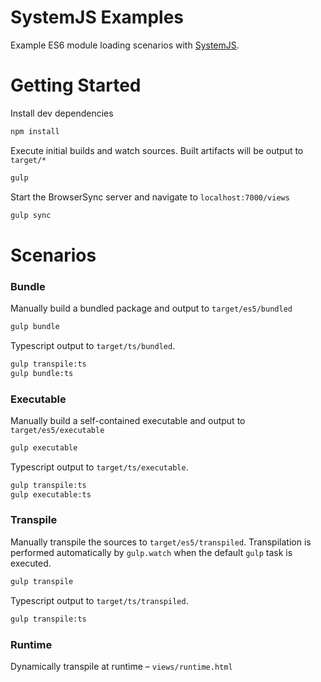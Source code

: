 # SystemJS Examples
Example ES6 module loading scenarios with [SystemJS](https://github.com/systemjs/systemjs).

# Getting Started

Install dev dependencies
```bash
npm install
```

Execute initial builds and watch sources. Built artifacts will be output to `target/*`
```bash
gulp
```

Start the BrowserSync server and navigate to `localhost:7000/views`
```bash
gulp sync
```

# Scenarios

### Bundle
Manually build a bundled package and output to `target/es5/bundled`
```bash
gulp bundle
```
Typescript output to `target/ts/bundled`.
```bash
gulp transpile:ts
gulp bundle:ts
```

### Executable
Manually build a self-contained executable and output to `target/es5/executable`
```bash
gulp executable
```
Typescript output to `target/ts/executable`.
```bash
gulp transpile:ts
gulp executable:ts
```

### Transpile
Manually transpile the sources to `target/es5/transpiled`. Transpilation is performed automatically by `gulp.watch` when the default `gulp` task is executed.
```bash
gulp transpile
```
Typescript output to `target/ts/transpiled`.
```bash
gulp transpile:ts
```

### Runtime
Dynamically transpile at runtime – `views/runtime.html`

